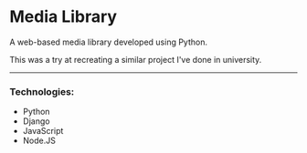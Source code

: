 # Media Library
A web-based media library developed using Python.

This was a try at recreating a similar project I've done in university.

---

### Technologies:
* Python
* Django
* JavaScript
* Node.JS


